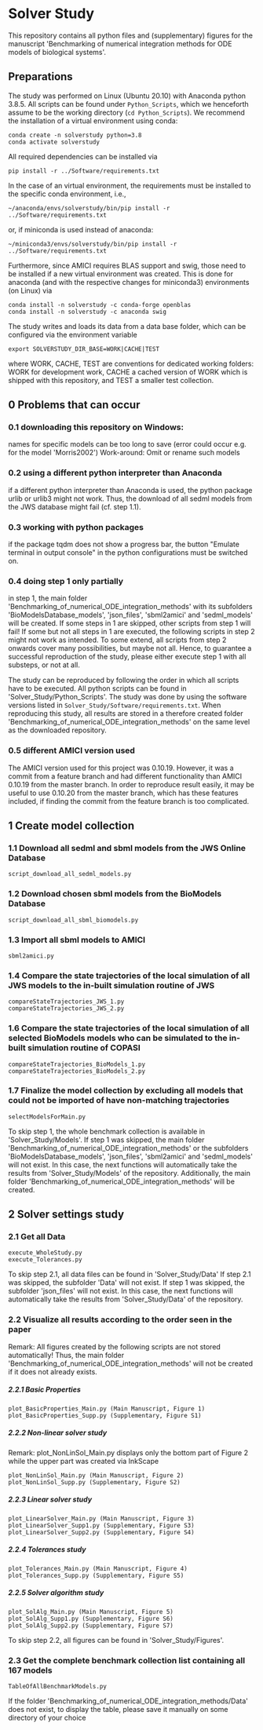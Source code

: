 # Solver Study

This repository contains all python files and (supplementary) figures for the manuscript 'Benchmarking of numerical integration methods for ODE models of biological systems'.

## Preparations

The study was performed on Linux (Ubuntu 20.10) with Anaconda python 3.8.5. 
All scripts can be found under `Python_Scripts`, which we henceforth assume to be the working directory (`cd Python_Scripts`).
We recommend the installation of a virtual environment using conda:

    conda create -n solverstudy python=3.8
    conda activate solverstudy

All required dependencies can be installed via

    pip install -r ../Software/requirements.txt

In the case of an virtual environment, the requirements must be 
installed to the specific conda environment, i.e.,

    ~/anaconda/envs/solverstudy/bin/pip install -r ../Software/requirements.txt

or, if miniconda is used instead of anaconda:

    ~/miniconda3/envs/solverstudy/bin/pip install -r ../Software/requirements.txt

Furthermore, since AMICI requires BLAS support and swig, those need to be 
installed if a new virtual environment was created. This is done for anaconda 
(and with the respective changes for miniconda3) environments (on Linux) via

    conda install -n solverstudy -c conda-forge openblas
    conda install -n solverstudy -c anaconda swig

The study writes and loads its data from a data base folder, which can be configured via the environment variable

    export SOLVERSTUDY_DIR_BASE=WORK|CACHE|TEST

where WORK, CACHE, TEST are conventions for dedicated working folders: WORK for development work, CACHE a cached version of WORK which is shipped with this repository, and TEST a smaller test collection.

## 0 Problems that can occur

### 0.1 downloading this repository on Windows:

names for specific models can be too long to save (error could occur e.g. for the model 'Morris2002')
Work-around: Omit or rename such models

### 0.2 using a different python interpreter than Anaconda

if a different python interpreter than Anaconda is used, the python package urlib or urlib3 might not work. 
Thus, the download of all sedml models from the JWS database might fail (cf. step 1.1). 

### 0.3 working with python packages

if the package tqdm does not show a progress bar, the button "Emulate terminal in output console" in the
python configurations must be switched on.

### 0.4 doing step 1 only partially

in step 1, the main folder 'Benchmarking_of_numerical_ODE_integration_methods' with its subfolders 'BioModelsDatabase_models', 'json_files', 'sbml2amici' and 'sedml_models' will be created. 
If some steps in 1 are skipped, other scripts from step 1 will fail!
If some but not all steps in 1 are executed, the following scripts in step 2 might not work as intended. 
To some extend, all scripts from step 2 onwards cover many possibilities, but maybe not all.
Hence, to guarantee a successful reproduction of the study, please either execute step 1 with all substeps,
or not at all.

The study can be reproduced by following the order in which all scripts have to be executed.
All python scripts can be found in 'Solver_Study/Python_Scripts'.
The study was done by using the software versions listed in `Solver_Study/Software/requirements.txt`.
When reproducing this study, all results are stored in a therefore created folder 'Benchmarking_of_numerical_ODE_integration_methods' on the same level as 
the downloaded repository.

### 0.5 different AMICI version used

The AMICI version used for this project was 0.10.19. However, it was a commit from a feature branch and had different functionality than AMICI 0.10.19 from the master branch. In order to reproduce result easily, it may be useful to use 0.10.20 from the master branch, which has these features included, if finding the commit from the feature branch is too complicated.

## 1 Create model collection 

### 1.1 Download all sedml and sbml models from the JWS Online Database

	script_download_all_sedml_models.py

### 1.2 Download chosen sbml models from the BioModels Database

	script_download_all_sbml_biomodels.py

### 1.3 Import all sbml models to AMICI

	sbml2amici.py

### 1.4 Compare the state trajectories of the local simulation of all JWS models to the in-built simulation routine of JWS

	compareStateTrajectories_JWS_1.py
	compareStateTrajectories_JWS_2.py

### 1.6 Compare the state trajectories of the local simulation of all selected BioModels models who can be simulated to the in-built simulation routine of COPASI

	compareStateTrajectories_BioModels_1.py
	compareStateTrajectories_BioModels_2.py

### 1.7 Finalize the model collection by excluding all models that could not be imported of have non-matching trajectories

	selectModelsForMain.py

To skip step 1, the whole benchmark collection is available in 'Solver_Study/Models'.
If step 1 was skipped, the main folder 'Benchmarking_of_numerical_ODE_integration_methods' or the subfolders 'BioModelsDatabase_models', 'json_files', 'sbml2amici' and 'sedml_models' will not exist. 
In this case, the next functions will automatically take the results from 'Solver_Study/Models' of the repository.
Additionally, the main folder 'Benchmarking_of_numerical_ODE_integration_methods' will be created. 

## 2 Solver settings study

### 2.1 Get all Data

	execute_WholeStudy.py
	execute_Tolerances.py

To skip step 2.1, all data files can be found in 'Solver_Study/Data'
If step 2.1 was skipped, the subfolder 'Data' will not exist.
If step 1 was skipped, the subfolder 'json_files' will not exist.
In this case, the next functions will automatically take the results from 'Solver_Study/Data' of the repository. 

### 2.2 Visualize all results according to the order seen in the paper

Remark: All figures created by the following scripts are not stored automatically! Thus, the main folder 'Benchmarking_of_numerical_ODE_integration_methods' will not be created if it does not already exists.

##### 2.2.1 Basic Properties

	plot_BasicProperties_Main.py (Main Manuscript, Figure 1)
 	plot_BasicProperties_Supp.py (Supplementary, Figure S1)

##### 2.2.2 Non-linear solver study

Remark: plot_NonLinSol_Main.py displays only the bottom part of Figure 2 while the upper part was created via InkScape

	plot_NonLinSol_Main.py (Main Manuscript, Figure 2)
	plot_NonLinSol_Supp.py (Supplementary, Figure S2)

##### 2.2.3 Linear solver study

	plot_LinearSolver_Main.py (Main Manuscript, Figure 3)
	plot_LinearSolver_Supp1.py (Supplementary, Figure S3)
	plot_LinearSolver_Supp2.py (Supplementary, Figure S4)

##### 2.2.4 Tolerances study
	
	plot_Tolerances_Main.py (Main Manuscript, Figure 4)
	plot_Tolerances_Supp.py (Supplementary, Figure S5)

##### 2.2.5 Solver algorithm study

	plot_SolAlg_Main.py (Main Manuscript, Figure 5)
	plot_SolAlg_Supp1.py (Supplementary, Figure S6)
	plot_SolAlg_Supp2.py (Supplementary, Figure S7)

To skip step 2.2, all figures can be found in 'Solver_Study/Figures'.

### 2.3 Get the complete benchmark collection list containing all 167 models

	TableOfAllBenchmarkModels.py

If the folder 'Benchmarking_of_numerical_ODE_integration_methods/Data' does not exist, to display the table, please save it manually on some directory of your choice
